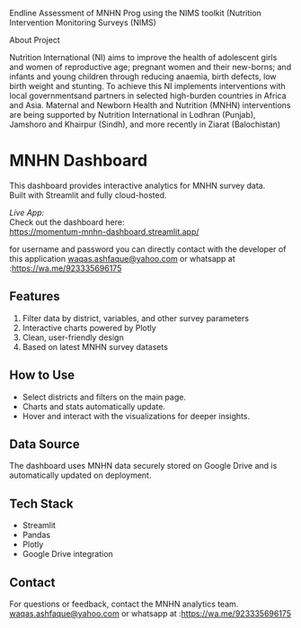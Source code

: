 Endline Assessment of MNHN Prog using the NIMS toolkit (Nutrition Intervention Monitoring Surveys (NIMS)

About Project

Nutrition International (NI) aims to improve the health of adolescent girls and women of reproductive age; pregnant women and their new-borns; and infants and young children through reducing anaemia, birth defects, low birth weight and stunting. To achieve this NI implements interventions with local governmentsand partners in selected high-burden countries in Africa and Asia.
Maternal and Newborn Health and Nutrition (MNHN) interventions are being supported by Nutrition International in Lodhran (Punjab), Jamshoro and Khairpur (Sindh), and more recently in Ziarat (Balochistan)

# MNHN Dashboard

This dashboard provides interactive analytics for MNHN survey data.  
Built with Streamlit and fully cloud-hosted.

*Live App:*  
Check out the dashboard here:  
https://momentum-mnhn-dashboard.streamlit.app/

for username and password you can directly contact with the developer of this application
waqas.ashfaque@yahoo.com or whatsapp at :https://wa.me/923335696175

## Features  
1. Filter data by district, variables, and other survey parameters  
2. Interactive charts powered by Plotly  
3. Clean, user-friendly design  
4. Based on latest MNHN survey datasets

## How to Use  
- Select districts and filters on the main page.
- Charts and stats automatically update.
- Hover and interact with the visualizations for deeper insights.

## Data Source  
The dashboard uses MNHN data securely stored on Google Drive and is automatically updated on deployment.

## Tech Stack  
- Streamlit  
- Pandas  
- Plotly  
- Google Drive integration

## Contact  
For questions or feedback, contact the MNHN analytics team.
waqas.ashfaque@yahoo.com or whatsapp at :https://wa.me/923335696175
